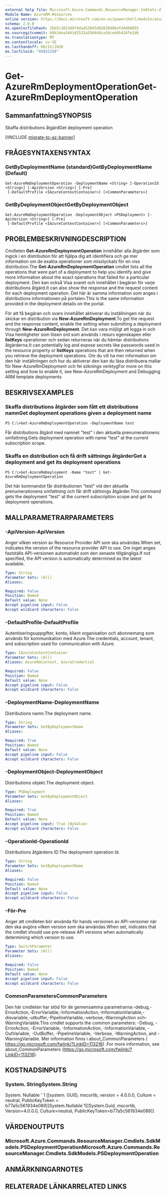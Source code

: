 ```yaml
---
external help file: Microsoft.Azure.Commands.ResourceManager.Cmdlets.dll-Help.xml
Module Name: AzureRM.Resources
online version: https://docs.microsoft.com/en-us/powershell/module/azurerm.resources/get-azurermdeploymentoperation
schema: 2.0.0
ms.openlocfilehash: 2bb5c3823d974dad53045d9283099befd4d60855
ms.sourcegitcommit: b9b2dea3441d1532a5564ddca3dced45424fe2d6
ms.translationtype: MT
ms.contentlocale: sv-SE
ms.lasthandoff: 08/15/2020
ms.locfileid: "93931150"
---
```

# <span data-ttu-id="0abe1-101">Get-AzureRmDeploymentOperation</span><span class="sxs-lookup"><span data-stu-id="0abe1-101">Get-AzureRmDeploymentOperation</span></span>

## <span data-ttu-id="0abe1-102">Sammanfattning</span><span class="sxs-lookup"><span data-stu-id="0abe1-102">SYNOPSIS</span></span>
<span data-ttu-id="0abe1-103">Skaffa distributions åtgärd</span><span class="sxs-lookup"><span data-stu-id="0abe1-103">Get deployment operation</span></span>

[!INCLUDE [migrate-to-az-banner](../../includes/migrate-to-az-banner.md)]

## <span data-ttu-id="0abe1-104">FRÅGESYNTAXEN</span><span class="sxs-lookup"><span data-stu-id="0abe1-104">SYNTAX</span></span>

### <span data-ttu-id="0abe1-105">GetByDeploymentName (standard)</span><span class="sxs-lookup"><span data-stu-id="0abe1-105">GetByDeploymentName (Default)</span></span>
```
Get-AzureRmDeploymentOperation -DeploymentName <String> [-OperationId <String>] [-ApiVersion <String>] [-Pre]
 [-DefaultProfile <IAzureContextContainer>] [<CommonParameters>]
```

### <span data-ttu-id="0abe1-106">GetByDeploymentObject</span><span class="sxs-lookup"><span data-stu-id="0abe1-106">GetByDeploymentObject</span></span>
```
Get-AzureRmDeploymentOperation -DeploymentObject <PSDeployment> [-ApiVersion <String>] [-Pre]
 [-DefaultProfile <IAzureContextContainer>] [<CommonParameters>]
```

## <span data-ttu-id="0abe1-107">PROBLEMBESKRIVNING</span><span class="sxs-lookup"><span data-stu-id="0abe1-107">DESCRIPTION</span></span>
<span data-ttu-id="0abe1-108">Cmdleten **Get-AzureRmDeploymentOperation** innehåller alla åtgärder som ingick i en distribution för att hjälpa dig att identifiera och ge mer information om de exakta operationer som misslyckats för en viss distribution.</span><span class="sxs-lookup"><span data-stu-id="0abe1-108">The **Get-AzureRmDeploymentOperation** cmdlet lists all the operations that were part of a deployment to help you identify and give more information about the exact operations that failed for a particular deployment.</span></span>
<span data-ttu-id="0abe1-109">Den kan också Visa svaret och innehållet i begäran för varje distributions åtgärd.</span><span class="sxs-lookup"><span data-stu-id="0abe1-109">It can also show the response and the request content for each deployment operation.</span></span>
<span data-ttu-id="0abe1-110">Det här är samma information som anges i distributions informationen på portalen.</span><span class="sxs-lookup"><span data-stu-id="0abe1-110">This is the same information provided in the deployment details on the portal.</span></span>

<span data-ttu-id="0abe1-111">För att få begäran och svars innehållet aktiverar du inställningen när du skickar en distribution via **New-AzureRmDeployment**.</span><span class="sxs-lookup"><span data-stu-id="0abe1-111">To get the request and the response content, enable the setting when submitting a deployment through **New-AzureRmDeployment**.</span></span>
<span data-ttu-id="0abe1-112">Det kan vara möjligt att logga in och Visa hemligheter som lösen ord som används i resurs egenskapen eller **listKeys** operationer och sedan returneras när du hämtar distributions åtgärderna.</span><span class="sxs-lookup"><span data-stu-id="0abe1-112">It can potentially log and expose secrets like passwords used in the resource property or **listKeys** operations that are then returned when you retrieve the deployment operations.</span></span>
<span data-ttu-id="0abe1-113">Om du vill ha mer information om den här inställningen och hur du aktiverar den kan du läsa distribuera mallar för New-AzureRmDeployment och fel söknings verktyg</span><span class="sxs-lookup"><span data-stu-id="0abe1-113">For more on this setting and how to enable it, see New-AzureRmDeployment and Debugging ARM template deployments</span></span>

## <span data-ttu-id="0abe1-114">BESKRIVS</span><span class="sxs-lookup"><span data-stu-id="0abe1-114">EXAMPLES</span></span>

### <span data-ttu-id="0abe1-115">Skaffa distributions åtgärder som fått ett distributions namn</span><span class="sxs-lookup"><span data-stu-id="0abe1-115">Get deployment operations given a deployment name</span></span>
```
PS C:\>Get-AzureRmDeploymentOperation -DeploymentName test
```

<span data-ttu-id="0abe1-116">Får distributions åtgärd med namnet "test" i den aktuella prenumerationens omfattning.</span><span class="sxs-lookup"><span data-stu-id="0abe1-116">Gets deployment operation with name "test" at the current subscription scope.</span></span>

### <span data-ttu-id="0abe1-117">Skaffa en distribution och få drift sättnings åtgärder</span><span class="sxs-lookup"><span data-stu-id="0abe1-117">Get a deployment and get its deployment operations</span></span>
```
PS C:\>Get-AzureRmDeployment -Name "test" | Get-AzureRmDeploymentOperation
```

<span data-ttu-id="0abe1-118">Det här kommandot får distributionen "test" vid den aktuella prenumerationens omfattning och får drift sättnings åtgärder.</span><span class="sxs-lookup"><span data-stu-id="0abe1-118">This command gets the deployment "test" at the current subscription scope and get its deployment operations.</span></span>

## <span data-ttu-id="0abe1-119">MALLPARAMETRAR</span><span class="sxs-lookup"><span data-stu-id="0abe1-119">PARAMETERS</span></span>

### <span data-ttu-id="0abe1-120">-ApiVersion</span><span class="sxs-lookup"><span data-stu-id="0abe1-120">-ApiVersion</span></span>
<span data-ttu-id="0abe1-121">Anger vilken version av Resource Provider API som ska användas.</span><span class="sxs-lookup"><span data-stu-id="0abe1-121">When set, indicates the version of the resource provider API to use.</span></span>
<span data-ttu-id="0abe1-122">Om inget anges fastställs API-versionen automatiskt som den senaste tillgängliga.</span><span class="sxs-lookup"><span data-stu-id="0abe1-122">If not specified, the API version is automatically determined as the latest available.</span></span>

```yaml
Type: String
Parameter Sets: (All)
Aliases:

Required: False
Position: Named
Default value: None
Accept pipeline input: False
Accept wildcard characters: False
```

### <span data-ttu-id="0abe1-123">-DefaultProfile</span><span class="sxs-lookup"><span data-stu-id="0abe1-123">-DefaultProfile</span></span>
<span data-ttu-id="0abe1-124">Autentiseringsuppgifter, konto, klient organisation och abonnemang som används för kommunikation med Azure.</span><span class="sxs-lookup"><span data-stu-id="0abe1-124">The credentials, account, tenant, and subscription used for communication with Azure.</span></span>

```yaml
Type: IAzureContextContainer
Parameter Sets: (All)
Aliases: AzureRmContext, AzureCredential

Required: False
Position: Named
Default value: None
Accept pipeline input: False
Accept wildcard characters: False
```

### <span data-ttu-id="0abe1-125">-DeploymentName</span><span class="sxs-lookup"><span data-stu-id="0abe1-125">-DeploymentName</span></span>
<span data-ttu-id="0abe1-126">Distributions namn.</span><span class="sxs-lookup"><span data-stu-id="0abe1-126">The deployment name.</span></span>

```yaml
Type: String
Parameter Sets: GetByDeploymentName
Aliases:

Required: True
Position: Named
Default value: None
Accept pipeline input: False
Accept wildcard characters: False
```

### <span data-ttu-id="0abe1-127">-DeploymentObject</span><span class="sxs-lookup"><span data-stu-id="0abe1-127">-DeploymentObject</span></span>
<span data-ttu-id="0abe1-128">Distributions objekt.</span><span class="sxs-lookup"><span data-stu-id="0abe1-128">The deployment object.</span></span>

```yaml
Type: PSDeployment
Parameter Sets: GetByDeploymentObject
Aliases:

Required: True
Position: Named
Default value: None
Accept pipeline input: True (ByValue)
Accept wildcard characters: False
```

### <span data-ttu-id="0abe1-129">-OperationId</span><span class="sxs-lookup"><span data-stu-id="0abe1-129">-OperationId</span></span>
<span data-ttu-id="0abe1-130">Distributions åtgärdens ID.</span><span class="sxs-lookup"><span data-stu-id="0abe1-130">The deployment operation Id.</span></span>

```yaml
Type: String
Parameter Sets: GetByDeploymentName
Aliases:

Required: False
Position: Named
Default value: None
Accept pipeline input: False
Accept wildcard characters: False
```

### <span data-ttu-id="0abe1-131">-För</span><span class="sxs-lookup"><span data-stu-id="0abe1-131">-Pre</span></span>
<span data-ttu-id="0abe1-132">Anger att cmdleten bör använda för hands versionen av API-versioner när den ska avgöra vilken version som ska användas.</span><span class="sxs-lookup"><span data-stu-id="0abe1-132">When set, indicates that the cmdlet should use pre-release API versions when automatically determining which version to use.</span></span>

```yaml
Type: SwitchParameter
Parameter Sets: (All)
Aliases:

Required: False
Position: Named
Default value: None
Accept pipeline input: False
Accept wildcard characters: False
```

### <span data-ttu-id="0abe1-133">CommonParameters</span><span class="sxs-lookup"><span data-stu-id="0abe1-133">CommonParameters</span></span>
<span data-ttu-id="0abe1-134">Den här cmdleten har stöd för de gemensamma parametrarna:-debug,-ErrorAction,-ErrorVariable,-InformationAction,-InformationVariable,-disvariable,-utbuffer,-PipelineVariable,-verbose,-WarningAction och-WarningVariable.</span><span class="sxs-lookup"><span data-stu-id="0abe1-134">This cmdlet supports the common parameters: -Debug, -ErrorAction, -ErrorVariable, -InformationAction, -InformationVariable, -OutVariable, -OutBuffer, -PipelineVariable, -Verbose, -WarningAction, and -WarningVariable.</span></span> <span data-ttu-id="0abe1-135">Mer information finns i about_CommonParameters ( https://go.microsoft.com/fwlink/?LinkID=113216) .</span><span class="sxs-lookup"><span data-stu-id="0abe1-135">For more information, see about_CommonParameters (https://go.microsoft.com/fwlink/?LinkID=113216).</span></span>

## <span data-ttu-id="0abe1-136">KOSTNADS</span><span class="sxs-lookup"><span data-stu-id="0abe1-136">INPUTS</span></span>

### <span data-ttu-id="0abe1-137">System. String</span><span class="sxs-lookup"><span data-stu-id="0abe1-137">System.String</span></span>
<span data-ttu-id="0abe1-138">System. Nullable ' 1 [[system. GUID, mscorlib, version = 4.0.0.0, Culture = neutral, PublicKeyToken = b77a5c561934e089]]</span><span class="sxs-lookup"><span data-stu-id="0abe1-138">System.Nullable\`1[[System.Guid, mscorlib, Version=4.0.0.0, Culture=neutral, PublicKeyToken=b77a5c561934e089]]</span></span>

## <span data-ttu-id="0abe1-139">VÄRDEN</span><span class="sxs-lookup"><span data-stu-id="0abe1-139">OUTPUTS</span></span>

### <span data-ttu-id="0abe1-140">Microsoft.Azure.Commands.ResourceManager.Cmdlets.SdkModels.PSDeploymentOperation</span><span class="sxs-lookup"><span data-stu-id="0abe1-140">Microsoft.Azure.Commands.ResourceManager.Cmdlets.SdkModels.PSDeploymentOperation</span></span>

## <span data-ttu-id="0abe1-141">ANMÄRKNINGAR</span><span class="sxs-lookup"><span data-stu-id="0abe1-141">NOTES</span></span>

## <span data-ttu-id="0abe1-142">RELATERADE LÄNKAR</span><span class="sxs-lookup"><span data-stu-id="0abe1-142">RELATED LINKS</span></span>
